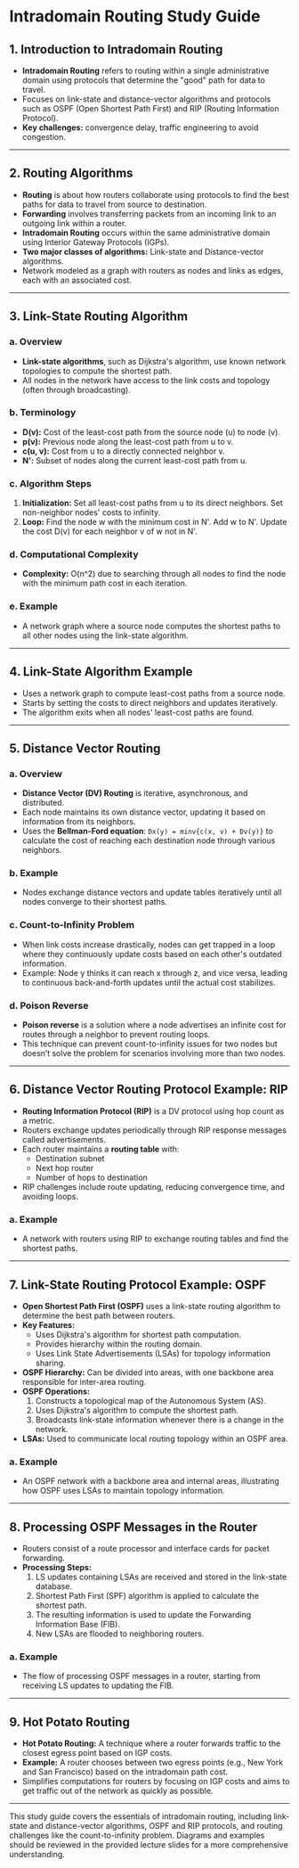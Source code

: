 
# Intradomain Routing Study Guide

## 1. Introduction to Intradomain Routing
- **Intradomain Routing** refers to routing within a single administrative domain using protocols that determine the "good" path for data to travel.
- Focuses on link-state and distance-vector algorithms and protocols such as OSPF (Open Shortest Path First) and RIP (Routing Information Protocol).
- **Key challenges:** convergence delay, traffic engineering to avoid congestion.

---

## 2. Routing Algorithms
- **Routing** is about how routers collaborate using protocols to find the best paths for data to travel from source to destination.
- **Forwarding** involves transferring packets from an incoming link to an outgoing link within a router.
- **Intradomain Routing** occurs within the same administrative domain using Interior Gateway Protocols (IGPs).
- **Two major classes of algorithms:** Link-state and Distance-vector algorithms.
- Network modeled as a graph with routers as nodes and links as edges, each with an associated cost.

---

## 3. Link-State Routing Algorithm
### a. Overview
- **Link-state algorithms**, such as Dijkstra's algorithm, use known network topologies to compute the shortest path.
- All nodes in the network have access to the link costs and topology (often through broadcasting).

### b. Terminology
- **D(v):** Cost of the least-cost path from the source node (u) to node (v).
- **p(v):** Previous node along the least-cost path from u to v.
- **c(u, v):** Cost from u to a directly connected neighbor v.
- **N':** Subset of nodes along the current least-cost path from u.

### c. Algorithm Steps
1. **Initialization:** Set all least-cost paths from u to its direct neighbors. Set non-neighbor nodes' costs to infinity.
2. **Loop:** Find the node w with the minimum cost in N'. Add w to N'. Update the cost D(v) for each neighbor v of w not in N'.

### d. Computational Complexity
- **Complexity:** O(n^2) due to searching through all nodes to find the node with the minimum path cost in each iteration.

### e. Example
- A network graph where a source node computes the shortest paths to all other nodes using the link-state algorithm.

---

## 4. Link-State Algorithm Example
- Uses a network graph to compute least-cost paths from a source node.
- Starts by setting the costs to direct neighbors and updates iteratively.
- The algorithm exits when all nodes' least-cost paths are found.

---

## 5. Distance Vector Routing
### a. Overview
- **Distance Vector (DV) Routing** is iterative, asynchronous, and distributed.
- Each node maintains its own distance vector, updating it based on information from its neighbors.
- Uses the **Bellman-Ford equation**: `Dx(y) = minv{c(x, v) + Dv(y)}` to calculate the cost of reaching each destination node through various neighbors.

### b. Example
- Nodes exchange distance vectors and update tables iteratively until all nodes converge to their shortest paths.

### c. Count-to-Infinity Problem
- When link costs increase drastically, nodes can get trapped in a loop where they continuously update costs based on each other's outdated information.
- Example: Node y thinks it can reach x through z, and vice versa, leading to continuous back-and-forth updates until the actual cost stabilizes.

### d. Poison Reverse
- **Poison reverse** is a solution where a node advertises an infinite cost for routes through a neighbor to prevent routing loops.
- This technique can prevent count-to-infinity issues for two nodes but doesn’t solve the problem for scenarios involving more than two nodes.

---

## 6. Distance Vector Routing Protocol Example: RIP
- **Routing Information Protocol (RIP)** is a DV protocol using hop count as a metric.
- Routers exchange updates periodically through RIP response messages called advertisements.
- Each router maintains a **routing table** with:
  - Destination subnet
  - Next hop router
  - Number of hops to destination
- RIP challenges include route updating, reducing convergence time, and avoiding loops.

### a. Example
- A network with routers using RIP to exchange routing tables and find the shortest paths.

---

## 7. Link-State Routing Protocol Example: OSPF
- **Open Shortest Path First (OSPF)** uses a link-state routing algorithm to determine the best path between routers.
- **Key Features:**
  - Uses Dijkstra's algorithm for shortest path computation.
  - Provides hierarchy within the routing domain.
  - Uses Link State Advertisements (LSAs) for topology information sharing.
- **OSPF Hierarchy:** Can be divided into areas, with one backbone area responsible for inter-area routing.
- **OSPF Operations:**
  1. Constructs a topological map of the Autonomous System (AS).
  2. Uses Dijkstra's algorithm to compute the shortest path.
  3. Broadcasts link-state information whenever there is a change in the network.
- **LSAs:** Used to communicate local routing topology within an OSPF area.

### a. Example
- An OSPF network with a backbone area and internal areas, illustrating how OSPF uses LSAs to maintain topology information.

---

## 8. Processing OSPF Messages in the Router
- Routers consist of a route processor and interface cards for packet forwarding.
- **Processing Steps:**
  1. LS updates containing LSAs are received and stored in the link-state database.
  2. Shortest Path First (SPF) algorithm is applied to calculate the shortest path.
  3. The resulting information is used to update the Forwarding Information Base (FIB).
  4. New LSAs are flooded to neighboring routers.

### a. Example
- The flow of processing OSPF messages in a router, starting from receiving LS updates to updating the FIB.

---

## 9. Hot Potato Routing
- **Hot Potato Routing:** A technique where a router forwards traffic to the closest egress point based on IGP costs.
- **Example:** A router chooses between two egress points (e.g., New York and San Francisco) based on the intradomain path cost.
- Simplifies computations for routers by focusing on IGP costs and aims to get traffic out of the network as quickly as possible.

---

This study guide covers the essentials of intradomain routing, including link-state and distance-vector algorithms, OSPF and RIP protocols, and routing challenges like the count-to-infinity problem. Diagrams and examples should be reviewed in the provided lecture slides for a more comprehensive understanding.
